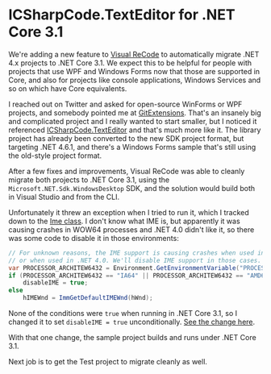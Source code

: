 # ICSharpCode.TextEditor for .NET Core 3.1

We're adding a new feature to [Visual ReCode](https://visualrecode.com) to
automatically migrate .NET 4.x projects to .NET Core 3.1. We expect this to
be helpful for people with projects that use WPF and Windows Forms now that
those are supported in Core, and also for projects like console applications,
Windows Services and so on which have Core equivalents.

I reached out on Twitter and asked for open-source WinForms or WPF projects,
and somebody pointed me at [GitExtensions](https://github.com/gitextensions/gitextensions).
That's an insanely big and complicated project and I really wanted to start smaller,
but I noticed it referenced [ICSharpCode.TextEditor](https://github.com/gitextensions/ICSharpCode.TextEditor)
and that's much more like it. The library project has already been converted to the
new SDK project format, but targeting .NET 4.6.1, and there's a Windows Forms
sample that's still using the old-style project format.

After a few fixes and improvements, Visual ReCode was able to cleanly migrate
both projects to .NET Core 3.1, using the `Microsoft.NET.Sdk.WindowsDesktop` SDK,
and the solution would build both in Visual Studio and from the CLI.

Unfortunately it threw an exception when I tried to run it, which I tracked down
to the [Ime class](https://github.com/VisualReCode/ICSharpCode.TextEditor/blob/master/NetCore31/src/ICSharpCode.TextEditor/Src/Gui/Ime.cs).
I don't know what IME is, but apparently it was causing crashes in WOW64 processes
and .NET 4.0 didn't like it, so there was some code to disable it in those environments:

```csharp
// For unknown reasons, the IME support is causing crashes when used in a WOW64 process
// or when used in .NET 4.0. We'll disable IME support in those cases.
var PROCESSOR_ARCHITEW6432 = Environment.GetEnvironmentVariable("PROCESSOR_ARCHITEW6432");
if (PROCESSOR_ARCHITEW6432 == "IA64" || PROCESSOR_ARCHITEW6432 == "AMD64" || Environment.OSVersion.Platform == PlatformID.Unix || Environment.Version >= new Version(major: 4, minor: 0))
    disableIME = true;
else
    hIMEWnd = ImmGetDefaultIMEWnd(hWnd);
```

None of the conditions were `true` when running in .NET Core 3.1, so I changed it to set
`disableIME = true` unconditionally. [See the change here](https://github.com/VisualReCode/ICSharpCode.TextEditor/blob/master/NetCore31/src/ICSharpCode.TextEditor/Src/Gui/Ime.cs#L42).

With that one change, the sample project builds and runs under .NET Core 3.1.

Next job is to get the Test project to migrate cleanly as well.
